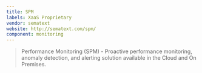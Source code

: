 ```yaml
---
title: SPM
labels: XaaS Proprietary
vendor: sematext
website: http://sematext.com/spm/
component: monitoring
---
```

> Performance Monitoring (SPM) - Proactive performance monitoring, anomaly detection, and alerting solution available in the Cloud and On Premises.
